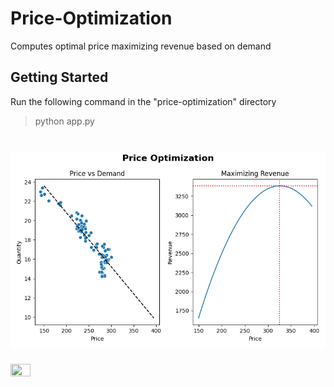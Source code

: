 # **Price-Optimization**
Computes optimal price maximizing revenue based on demand

## Getting Started
Run the following command in the "price-optimization" directory

>
> python app.py
>

# ![plot](./assets/Price_optimization.png)

<img src="https://github.com/mashahin/price-optimization/tree/main/assets/Price-optimization.png" width=25% height=25%>
